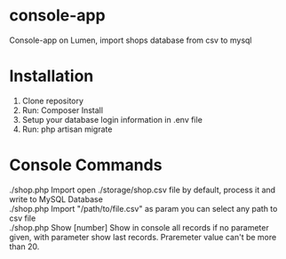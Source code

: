 # console-app
Console-app on Lumen, import shops database from csv to mysql

<h1> Installation </h1>

1. Clone repository
2. Run: Composer Install
3. Setup your database login information in .env file
4. Run:  php artisan migrate

<h1> Console Commands </h1>
./shop.php Import  open ./storage/shop.csv file by default, process it and write to MySQL Database <br>
./shop.php Import "/path/to/file.csv" as param you can select any path to csv file <br>
./shop.php Show [number] Show in console all records if no parameter given, with parameter show last records. Praremeter value can't be more than 20.<br>

